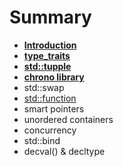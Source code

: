 # Summary

* [**Introduction**](README.md)
* [**type\_traits**](type_traits.md)
* [**std::tupple**](std_tupple.md)
* [**chrono library**](chrono_library.md)
* std::swap
* [std::function](stdfunction.md)
* smart pointers
* unordered containers 
* concurrency
* std::bind
* decval\(\) & decltype

